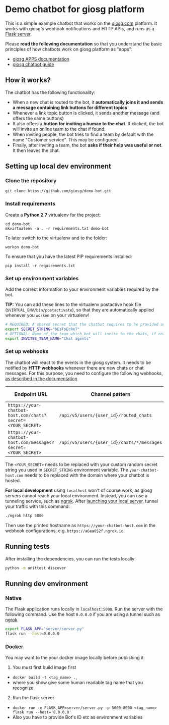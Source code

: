 # Demo chatbot for giosg platform

This is a simple example chatbot that works on the [giosg.com](https://www.giosg.com) platform.
It works with giosg's webhook notifications and HTTP APIs, and runs as a [Flask server](http://flask.pocoo.org/).

Please **read the following documentation** so that you understand the basic principles of how chatbots work on giosg platform as "apps":

- [giosg APPS documentation](http://developers.giosg.com/giosg_apps.html)
- [giosg chatbot guide](http://developers.giosg.com/guides.html#chat-bot-guide)

## How it works?

The chatbot has the following functionality:

- When a new chat is routed to the bot, it **automatically joins it and sends a message containing link buttons for different topics**
- Whenever a link topic button is clicked, it sends another message (and offers the same buttons)
- It also offers a **button for inviting a human to the chat**. If clicked, the bot will invite an online team to the chat if found.
- When inviting people, the bot tries to find a team by default with the name "Customer service". This may be configured.
- Finally, after inviting a team, the bot **asks if their help was useful or not**. It then leaves the chat.

## Setting up local dev environment

### Clone the repository

    git clone https://github.com/giosg/demo-bot.git

### Install requirements

Create a **Python 2.7** virtualenv for the project:

    cd demo-bot
    mkvirtualenv -a . -r requirements.txt demo-bot

To later switch to the virtualenv and to the folder:

    workon demo-bot

To ensure that you have the latest PIP requirements installed:

    pip install -r requirements.txt

### Set up environment variables

Add the correct information to your environment variables required by the bot.

**TIP:** You can add these lines to the virtualenv postactive hook file (`$VIRTUAL_ENV/bin/postactivate`), so that they are automatically applied whenever you `workon` on your virtualenv!

``` bash
# REQUIRED: A shared secret that the chatbot requires to be provided as the `secret` parameter in webhook requests
export SECRET_STRING="bEsTsEcReT"
# OPTIONAL: Name of the team which bot will invite to the chats, if online. Defaults to "Customer service"
export INVITEE_TEAM_NAME="Chat agents"
```

### Set up webhooks

The chatbot will react to the events in the giosg system.
It needs to be notified by **HTTP webhooks** whenever there are new chats or chat messages.
For this purpose, you need to configure the following webhooks, [as described in the documentation](http://developers.giosg.com/giosg_apps.html#webhooks)

Endpoint URL                                                  | Channel pattern                            | What to subscribe
--------------------------------------------------------------|--------------------------------------------|--------------------------
`https://your-chatbot-host.com/chats?secret=<YOUR_SECRET>`    | `/api/v5/users/{user_id}/routed_chats`     | additions only
`https://your-chatbot-host.com/messages?secret=<YOUR_SECRET>` | `/api/v5/users/{user_id}/chats/*/messages` | additions only

The `<YOUR_SECRET>` needs to be replaced with your custom random secret string you used in `SECRET_STRING` environment variable.
The `your-chatbot-host.com` needs to be replaced with the domain where your chatbot is hosted.

**For local development** using `localhost` won't of course work, as giosg servers cannot reach your local environment.
Instead, you can use a tunneling service, such as [ngrok](https://ngrok.com/). After [launching your local server](#running-dev-environment), tunnel your traffic with this command:

```bash
./ngrok http 5000
```

Then use the printed hostname as `https://your-chatbot-host.com` in the webhook configurations, e.g. `https://a6ea052f.ngrok.io`.

## Running tests

After installing the dependencies, you can run the tests locally:

```bash
python -m unittest discover
```

## Running dev environment

### Native

The Flask application runs locally in `localhost:5000`.
Run the server with the following command.
Use the host `0.0.0.0` if you are using a tunnel such as [ngrok](https://ngrok.com/).

```bash
export FLASK_APP="server/server.py"
flask run --host=0.0.0.0
```

### Docker

You may want to the your docker image locally before publishing it:

1. You must first build image first
  -  `docker build -t <tag_name> .`,
  -  where you show give some human readable tag name that you recognize

2. Run the flask server
  - `docker run -e FLASK_APP=server/server.py -p 5000:8000 <tag_name> flask run --host='0.0.0.0'`
  - Also you have to provide Bot's ID etc as environment variables
